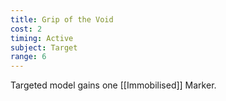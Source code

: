 ```yaml
---
title: Grip of the Void
cost: 2
timing: Active
subject: Target
range: 6
---
```

Targeted model gains one [[Immobilised]] Marker.